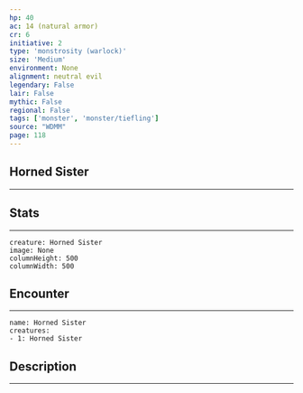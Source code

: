 ```yaml
---
hp: 40
ac: 14 (natural armor)
cr: 6
initiative: 2
type: 'monstrosity (warlock)'    
size: 'Medium'
environment: None
alignment: neutral evil
legendary: False
lair: False
mythic: False
regional: False
tags: ['monster', 'monster/tiefling']
source: "WDMM"
page: 118
---
```


## Horned Sister
---



## Stats
---

```statblock
creature: Horned Sister
image: None
columnHeight: 500
columnWidth: 500
```

## Encounter
---

```encounter-table
name: Horned Sister
creatures:
- 1: Horned Sister
```

## Description
---




